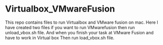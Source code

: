 # Virtualbox_VMwareFusion
This repo contains files to run Virtualbox and VMware fusion on mac.
Here I have created two files if you want to run VMwarefusion then run unload_vbox.sh file.
And when you finish your task at VMware Fusion and have to work in Virtual box 
Then run load_vbox.sh file.
